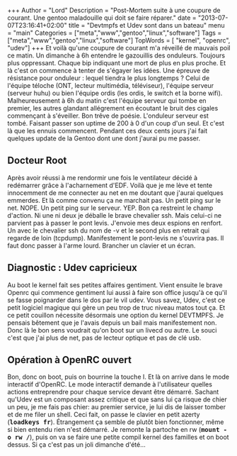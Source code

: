 +++
Author = "Lord"
Description = "Post-Mortem suite à une coupure de courant. Une gentoo maladouille qui doit se faire réparer."
date = "2013-07-07T23:16:41+02:00"
title = "Devtmpfs et Udev sont dans un bateau"
menu = "main"
Categories = ["meta","www","gentoo","linux","software"]
Tags = ["meta","www","gentoo","linux","software"]
TopWords = [  "kernel", "openrc", "udev"]
+++
Et voilà qu'une coupure de courant m'a réveillé de mauvais poil ce matin.
Un dimanche à 6h entendre le gazouillis des onduleurs.
Toujours plus oppressant.
Chaque bip indiquant une mort de plus en plus proche.
Et là c'est on commence à tenter de s'égayer les idées.
Une épreuve de résistance pour onduleur : lequel tiendra le plus longtemps ? Celui de l'équipe téloche (ONT, lecteur multimédia, téléviseur), l'équipe serveur (serveur huhu) ou bien l'équipe ordis (les ordis, le switch et la borne wifi).
Malheureusement à 6h du matin c'est l'équipe serveur qui tombe en premier, les autres glandant allégrement en écoutant le bruit des cigales commençant à s'éveiller.
Bon trêve de poésie.
L'onduleur serveur est tombé.
Faisant passer son uptime de 200 à 0 d'un coup d'un seul.
Et c'est là que les ennuis commencent.
Pendant ces deux cents jours j'ai fait quelques update de la Gentoo dont une dont j'aurai pu me passer.

## Docteur Root
Après avoir réussi à me rendormir une fois le ventilateur décidé à redémarrer grâce à l'acharnement d'EDF.
Voilà que je me lève et tente innocemment de me connecter au net en me doutant que j'aurai quelques emmerdes.
Et là comme convenu ça ne marchait pas.
Un petit ping sur le net.
NOPE.
Un petit ping sur le serveur.
YEP.
Bon ça restreint le champ d'action.
Ni une ni deux je déballe le brave chevalier ssh.
Mais celui-ci ne parvient pas à passer le pont levis.
J'envoie mes deux espions en renfort.
Un avec le chevalier ssh du nom de -v et le second plus en retrait qui regarde de loin (tcpdump).
Manifestement le pont-levis ne s'ouvrira pas.
Il faut donc passer à l'arme lourd.
Brancher un clavier et un écran.

## Diagnostic : Udev capricieux
Au boot le kernel fait ses petites affaires gentiment.
Vient ensuite le brave Openrc qui commence gentiment lui aussi à faire son office jusqu'à ce qu'il se fasse poignarder dans le dos par le vil udev.
Vous savez, Udev, c'est ce petit logiciel magique qui gère un peu trop de truc niveau matos tout ça.
Et ce petit couillon nécessite désormais une option du kernel DEVTMPFS.
Je pensais bêtement que je l'avais depuis un bail mais manifestement non.
Donc là le bon sens voudrait qu'on boot sur un livecd ou autre.
Le souci c'est que j'ai plus de net, pas de lecteur optique et pas de clé usb.

## Opération à OpenRC ouvert
Bon, donc on boot, puis on bourrine la touche I.
Et là on arrive dans le mode interactif d'OpenRC.
Le mode interactif demande à l'utilisateur quelles actions entreprendre pour chaque service devant être démarré.
Sachant qu'Udev est un composant assez critique et que sans lui ça risque de chier un peu, je me fais pas chier: au premier service, je lui dis de laisser tomber et de me filer un shell.
Ceci fait, on passe le clavier en petit azerty (**<kbd>loadkeys fr</kbd>**).
Étrangement ça semble de plutôt bien fonctionner, même si bien entendu rien n'est démarré.
Je remonte la partoche en rw (**<kbd>mount -o rw /</kbd>**), puis on va se faire une petite compil kernel des familles et on boot dessus.
Si ça c'est pas un joli dimanche d'été…

